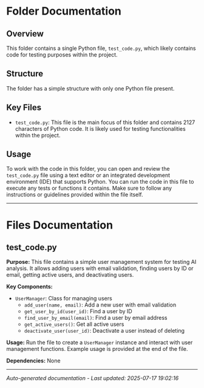 # Folder Documentation

## Overview
This folder contains a single Python file, `test_code.py`, which likely contains code for testing purposes within the project.

## Structure
The folder has a simple structure with only one Python file present.

## Key Files
- `test_code.py`: This file is the main focus of this folder and contains 2127 characters of Python code. It is likely used for testing functionalities within the project.

## Usage
To work with the code in this folder, you can open and review the `test_code.py` file using a text editor or an integrated development environment (IDE) that supports Python. You can run the code in this file to execute any tests or functions it contains. Make sure to follow any instructions or guidelines provided within the file itself.

---

# Files Documentation

## test_code.py

**Purpose:** This file contains a simple user management system for testing AI analysis. It allows adding users with email validation, finding users by ID or email, getting active users, and deactivating users.

**Key Components:**
- `UserManager`: Class for managing users
  - `add_user(name, email)`: Add a new user with email validation
  - `get_user_by_id(user_id)`: Find a user by ID
  - `find_user_by_email(email)`: Find a user by email address
  - `get_active_users()`: Get all active users
  - `deactivate_user(user_id)`: Deactivate a user instead of deleting

**Usage:** Run the file to create a `UserManager` instance and interact with user management functions. Example usage is provided at the end of the file.

**Dependencies:** None

---
*Auto-generated documentation - Last updated: 2025-07-17 19:02:16*
